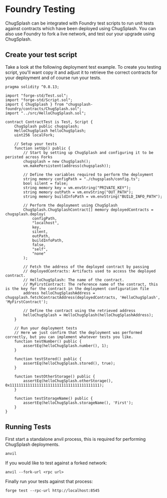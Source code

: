 # Foundry Testing
ChugSplash can be integrated with Foundry test scripts to run unit tests against contracts which have been deployed using ChugSplash. You can also use Foundry to fork a live network, and test our your upgrade using ChugSplash. 

## Create your test script

Take a look at the following deployment test example. To create you testing script, you'll want copy it and adjust it to retrieve the correct contracts for your deployment and of course run your tests. 
```
pragma solidity ^0.8.13;

import "forge-std/Test.sol";
import "forge-std/Script.sol";
import { ChugSplash } from "chugsplash-foundry/contracts/ChugSplash.sol";
import "../src/HelloChugSplash.sol";

contract ContractTest is Test, Script {
    ChugSplash public chugsplash;    
    HelloChugSplash helloChugSplash;
    uint256 localFork;

    // Setup your tests
    function setUp() public {
        // Start by setting up ChugSplash and configuring it to be peristed across Forks
        chugsplash = new ChugSplash();
        vm.makePersistent(address(chugsplash));

        // Define the variables required to perform the deployment
        string memory configPath = "./chugsplash/config.ts";
        bool silent = false;
        string memory key = vm.envString("PRIVATE_KEY");
        string memory outPath = vm.envString("OUT_PATH");
        string memory buildInfoPath = vm.envString("BUILD_INFO_PATH");

        // Perform the deployment using ChugSplash
        ChugSplash.ChugSplashContract[] memory deployedContracts = chugsplash.deploy(
            configPath,
            "localhost",
            key,
            silent,
            outPath,
            buildInfoPath,
            false,
            "self",
            "none"
        );

        // Fetch the address of the deployed contract by passing
        // deployedContracts: Artifacts used to access the deployed contract.
        // HelloChugSplash: The name of the contract.
        // MyFirstContract: The reference name of the contract, this is the key for the contract in the deployment configuration file
        address helloChugSplashAddress = chugsplash.fetchContractAddress(deployedContracts, 'HelloChugSplash', 'MyFirstContract');

        // Define the contract using the retrieved address
        helloChugSplash = HelloChugSplash(helloChugSplashAddress);
    }

    // Run your deployment tests
    // Here we just confirm that the deployment was performed correctly, but you can implement whatever tests you like. 
    function testNumber() public {
        assertEq(helloChugSplash.number(), 1);
    }

    function testStored() public {
        assertEq(helloChugSplash.stored(), true);
    }

    function testOtherStorage() public {
        assertEq(helloChugSplash.otherStorage(), 0x1111111111111111111111111111111111111111);
    }

    function testStorageName() public {
        assertEq(helloChugSplash.storageName(), 'First');
    }
}
```

## Running Tests
First start a standalone anvil process, this is required for performing ChugSplash deployments. 
```
anvil
```

If you would like to test against a forked network:
```
anvil --fork-url <rpc url>
```

Finally run your tests against that process:
```
forge test --rpc-url http://localhost:8545
```